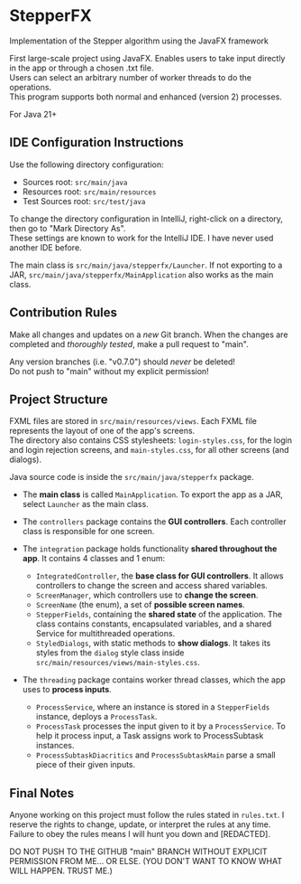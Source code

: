 # StepperFX
Implementation of the Stepper algorithm using the JavaFX framework  

First large-scale project using JavaFX. 
Enables users to take input directly in the app or through a chosen .txt file.  
Users can select an arbitrary number of worker threads to do the operations.  
This program supports both normal and enhanced (version 2) processes.  

For Java 21+



## IDE Configuration Instructions
Use the following directory configuration:
- Sources root: `src/main/java`
- Resources root: `src/main/resources`
- Test Sources root: `src/test/java`  

To change the directory configuration in IntelliJ, right-click on a directory, then go to "Mark Directory As".  
These settings are known to work for the IntelliJ IDE. I have never used another IDE before.

The main class is `src/main/java/stepperfx/Launcher`. If not exporting to a JAR, `src/main/java/stepperfx/MainApplication` also works as the main class.



## Contribution Rules
Make all changes and updates on a *new* Git branch. When the changes are completed and *thoroughly tested*, make a pull request to "main".

Any version branches (i.e. "v0.7.0") should *never* be deleted!  
Do not push to "main" without my explicit permission!



## Project Structure
FXML files are stored in `src/main/resources/views`.
Each FXML file represents the layout of one of the app's screens.  
The directory also contains CSS stylesheets: `login-styles.css`, for the login and login rejection screens,
and `main-styles.css`, for all other screens (and dialogs).


Java source code is inside the `src/main/java/stepperfx` package.
- The **main class** is called `MainApplication`. To export the app as a JAR, select `Launcher` as the main class.


- The `controllers` package contains the **GUI controllers**. Each controller class is responsible for one screen.


- The `integration` package holds functionality **shared throughout the app**. It contains 4 classes and 1 enum:
  - `IntegratedController`, the **base class for GUI controllers**. It allows controllers to change the screen and access shared variables.
  - `ScreenManager`, which controllers use to **change the screen**.  
  - `ScreenName` (the enum), a set of **possible screen names**.
  - `StepperFields`, containing the **shared state** of the application. The class contains constants, encapsulated variables, and a shared Service for multithreaded operations.
  - `StyledDialogs`, with static methods to **show dialogs**. It takes its styles from the `dialog` style class inside `src/main/resources/views/main-styles.css`.


- The `threading` package contains worker thread classes, which the app uses to **process inputs**.
  - `ProcessService`, where an instance is stored in a `StepperFields` instance, deploys a `ProcessTask`.
  - `ProcessTask` processes the input given to it by a `ProcessService`. To help it process input, a Task assigns work to ProcessSubtask instances.
  - `ProcessSubtaskDiacritics` and `ProcessSubtaskMain` parse a small piece of their given inputs.


## Final Notes

Anyone working on this project must follow the rules stated in `rules.txt`. I reserve the rights to change, update, or interpret the rules at any time.
Failure to obey the rules means I will hunt you down and [REDACTED].

DO NOT PUSH TO THE GITHUB "main" BRANCH WITHOUT EXPLICIT PERMISSION FROM ME... OR ELSE. (YOU DON'T WANT TO KNOW WHAT WILL HAPPEN. TRUST ME.)